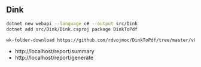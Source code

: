 ## Dink

```bash
dotnet new webapi --language c# --output src/Dink
dotnet add src/Dink/Dink.csproj package DinkToPdf

wk-folder-download https://github.com/rdvojmoc/DinkToPdf/tree/master/v0.12.4/64%20bit native
```

- http://localhost/report/summary
- http://localhost/report/generate